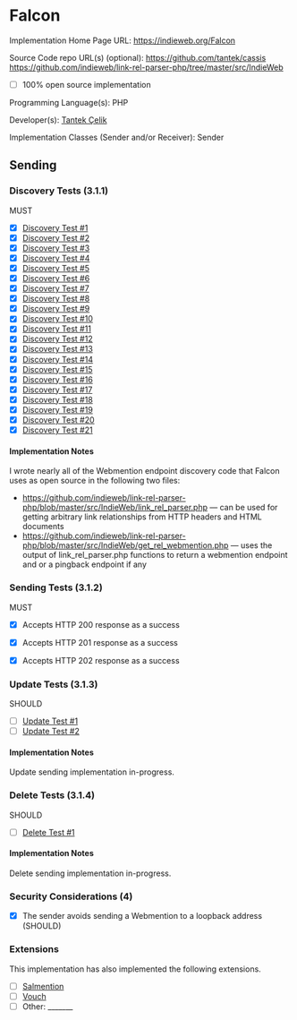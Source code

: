 # Falcon

Implementation Home Page URL: https://indieweb.org/Falcon

Source Code repo URL(s) (optional): https://github.com/tantek/cassis https://github.com/indieweb/link-rel-parser-php/tree/master/src/IndieWeb
* [ ] 100% open source implementation

Programming Language(s): PHP

Developer(s): [Tantek Çelik](http://tantek.com)

Implementation Classes (Sender and/or Receiver): Sender


## Sending

### Discovery Tests (3.1.1)

MUST

* [x] [Discovery Test #1](https://webmention.rocks/test/1)
* [x] [Discovery Test #2](https://webmention.rocks/test/2)
* [x] [Discovery Test #3](https://webmention.rocks/test/3)
* [x] [Discovery Test #4](https://webmention.rocks/test/4)
* [x] [Discovery Test #5](https://webmention.rocks/test/5)
* [x] [Discovery Test #6](https://webmention.rocks/test/6)
* [x] [Discovery Test #7](https://webmention.rocks/test/7)
* [x] [Discovery Test #8](https://webmention.rocks/test/8)
* [x] [Discovery Test #9](https://webmention.rocks/test/9)
* [x] [Discovery Test #10](https://webmention.rocks/test/10)
* [x] [Discovery Test #11](https://webmention.rocks/test/11)
* [x] [Discovery Test #12](https://webmention.rocks/test/12)
* [x] [Discovery Test #13](https://webmention.rocks/test/13)
* [x] [Discovery Test #14](https://webmention.rocks/test/14)
* [x] [Discovery Test #15](https://webmention.rocks/test/15)
* [x] [Discovery Test #16](https://webmention.rocks/test/16)
* [x] [Discovery Test #17](https://webmention.rocks/test/17)
* [x] [Discovery Test #18](https://webmention.rocks/test/18)
* [x] [Discovery Test #19](https://webmention.rocks/test/19)
* [x] [Discovery Test #20](https://webmention.rocks/test/20)
* [x] [Discovery Test #21](https://webmention.rocks/test/21)

#### Implementation Notes

I wrote nearly all of the Webmention endpoint discovery code that Falcon uses as open source in the following two files:
* https://github.com/indieweb/link-rel-parser-php/blob/master/src/IndieWeb/link_rel_parser.php — can be used for getting arbitrary link relationships from HTTP headers and HTML documents
* https://github.com/indieweb/link-rel-parser-php/blob/master/src/IndieWeb/get_rel_webmention.php — uses the output of link_rel_parser.php functions to return a webmention endpoint and or a pingback endpoint if any


### Sending Tests (3.1.2)

MUST

* [x] Accepts HTTP 200 response as a success
* [x] Accepts HTTP 201 response as a success
* [x] Accepts HTTP 202 response as a success


### Update Tests (3.1.3)

SHOULD

* [ ] [Update Test #1](https://webmention.rocks/update/1)
* [ ] [Update Test #2](https://webmention.rocks/update/2)

#### Implementation Notes

Update sending implementation in-progress.


### Delete Tests (3.1.4)

SHOULD

* [ ] [Delete Test #1](https://webmention.rocks/delete/1)

#### Implementation Notes

Delete sending implementation in-progress.


### Security Considerations (4)

* [x] The sender avoids sending a Webmention to a loopback address (SHOULD)


### Extensions

This implementation has also implemented the following extensions.

* [ ] [Salmention](http://indiewebcamp.com/Salmention)
* [ ] [Vouch](http://indiewebcamp.com/Vouch)
* [ ] Other: _______
